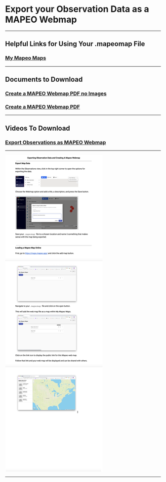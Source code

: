 # Export your Observation Data as a MAPEO Webmap

---

## Helpful Links for Using Your .mapeomap File
### [My Mapeo Maps](https://maps.mapeo.app/)

---

## Documents to Download

### [Create a MAPEO Webmap PDF no Images](docsPDF/Sync.pdf)

### [Create a MAPEO Webmap PDF ](docsPDF/SynchIMG.pdf)

---

## Videos To Download

### [Export Observations as MAPEO Webmap](videos/OnlineMapeoMap.mov)

---

![Create a MAPEO Webmap](images/mapeoMap.png)

---


